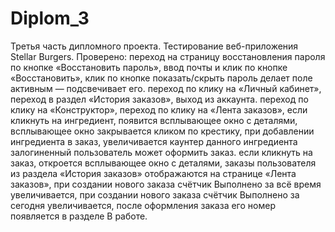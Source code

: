 # Diplom_3


Третья часть дипломного проекта. Тестирование веб-приложения Stellar Burgers. 
Проверено: 
переход на страницу восстановления пароля по кнопке «Восстановить пароль»,
ввод почты и клик по кнопке «Восстановить»,
клик по кнопке показать/скрыть пароль делает поле активным — подсвечивает его.
переход по клику на «Личный кабинет»,
переход в раздел «История заказов»,
выход из аккаунта.
переход по клику на «Конструктор»,
переход по клику на «Лента заказов»,
если кликнуть на ингредиент, появится всплывающее окно с деталями,
всплывающее окно закрывается кликом по крестику,
при добавлении ингредиента в заказ, увеличивается каунтер данного ингредиента
залогиненный пользователь может оформить заказ.
если кликнуть на заказ, откроется всплывающее окно с деталями,
заказы пользователя из раздела «История заказов» отображаются на странице «Лента заказов»,
при создании нового заказа счётчик Выполнено за всё время увеличивается,
при создании нового заказа счётчик Выполнено за сегодня увеличивается,
после оформления заказа его номер появляется в разделе В работе.
